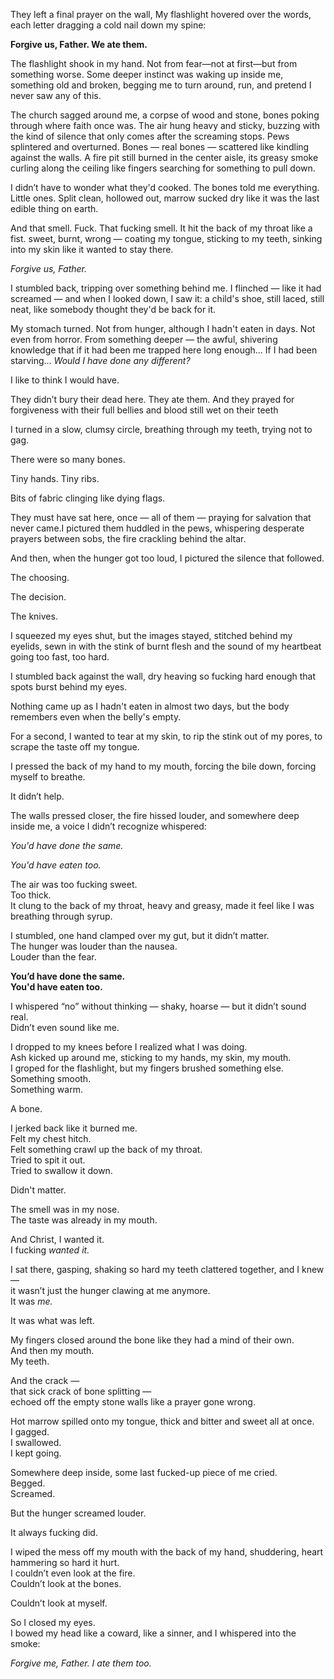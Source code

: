 They left a final prayer on the wall, My flashlight hovered over the words, each letter dragging a cold nail down my spine:

**Forgive us, Father. We ate them.**

The flashlight shook in my hand. Not from fear—not at first—but from something worse. Some deeper instinct was waking up inside me, something old and broken, begging me to turn around, run, and pretend I never saw any of this.

The church sagged around me, a corpse of wood and stone, bones poking through where faith once was. The air hung heavy and sticky, buzzing with the kind of silence that only comes after the screaming stops. Pews splintered and overturned. Bones — real bones — scattered like kindling against the walls. A fire pit still burned in the center aisle, its greasy smoke curling along the ceiling like fingers searching for something to pull down.

I didn’t have to wonder what they'd cooked. The bones told me everything. Little ones. Split clean, hollowed out, marrow sucked dry like it was the last edible thing on earth.

And that smell. Fuck. That fucking smell. It hit the back of my throat like a fist. sweet, burnt, wrong — coating my tongue, sticking to my teeth, sinking into my skin like it wanted to stay there.

*Forgive us, Father.*

I stumbled back, tripping over something behind me. I flinched — like it had screamed — and when I looked down, I saw it: a child's shoe, still laced, still neat, like somebody thought they'd be back for it.

My stomach turned. Not from hunger, although I hadn't eaten in days. Not even from horror. From something deeper — the awful, shivering knowledge that if it had been me trapped here long enough... If I had been starving... *Would I have done any different?*

I like to think I would have.

They didn’t bury their dead here. They ate them. And they prayed for forgiveness with their full bellies and blood still wet on their teeth

I turned in a slow, clumsy circle, breathing through my teeth, trying not to gag.

There were so many bones.

Tiny hands. Tiny ribs.

Bits of fabric clinging like dying flags.

They must have sat here, once — all of them — praying for salvation that never came.I pictured them huddled in the pews, whispering desperate prayers between sobs, the fire crackling behind the altar.

And then, when the hunger got too loud, I pictured the silence that followed.

The choosing.

The decision.

The knives.

I squeezed my eyes shut, but the images stayed, stitched behind my eyelids, sewn in with the stink of burnt flesh and the sound of my heartbeat going too fast, too hard.

I stumbled back against the wall, dry heaving so fucking hard enough that spots burst behind my eyes.

Nothing came up as I hadn't eaten in almost two days, but the body remembers even when the belly's empty.

For a second, I wanted to tear at my skin, to rip the stink out of my pores, to scrape the taste off my tongue.

I pressed the back of my hand to my mouth, forcing the bile down, forcing myself to breathe.

It didn’t help.

The walls pressed closer, the fire hissed louder, and somewhere deep inside me, a voice I didn’t recognize whispered:

*You'd have done the same.*

*You'd have eaten too.*

The air was too fucking sweet.  
Too thick.  
It clung to the back of my throat, heavy and greasy, made it feel like I was breathing through syrup.

I stumbled, one hand clamped over my gut, but it didn’t matter.  
The hunger was louder than the nausea.  
Louder than the fear.

**You’d have done the same.**  
**You'd have eaten too.**

I whispered “no” without thinking — shaky, hoarse — but it didn’t sound real.  
Didn’t even sound like me.

I dropped to my knees before I realized what I was doing.  
Ash kicked up around me, sticking to my hands, my skin, my mouth.  
I groped for the flashlight, but my fingers brushed something else.  
Something smooth.  
Something warm.

A bone.

I jerked back like it burned me.  
Felt my chest hitch.  
Felt something crawl up the back of my throat.  
Tried to spit it out.  
Tried to swallow it down.

Didn't matter.

The smell was in my nose.  
The taste was already in my mouth.

And Christ, I wanted it.  
I fucking *wanted it.*

I sat there, gasping, shaking so hard my teeth clattered together, and I knew —  
it wasn’t just the hunger clawing at me anymore.  
It was *me.*

It was what was left.

My fingers closed around the bone like they had a mind of their own.  
And then my mouth.  
My teeth.

And the crack —  
that sick crack of bone splitting —  
echoed off the empty stone walls like a prayer gone wrong.

Hot marrow spilled onto my tongue, thick and bitter and sweet all at once.  
I gagged.  
I swallowed.  
I kept going.

Somewhere deep inside, some last fucked-up piece of me cried.  
Begged.  
Screamed.

But the hunger screamed louder.

It always fucking did.

I wiped the mess off my mouth with the back of my hand, shuddering, heart hammering so hard it hurt.  
I couldn’t even look at the fire.  
Couldn’t look at the bones.

Couldn’t look at myself.

So I closed my eyes.  
I bowed my head like a coward, like a sinner, and I whispered into the smoke:

*Forgive me, Father. I ate them too.*